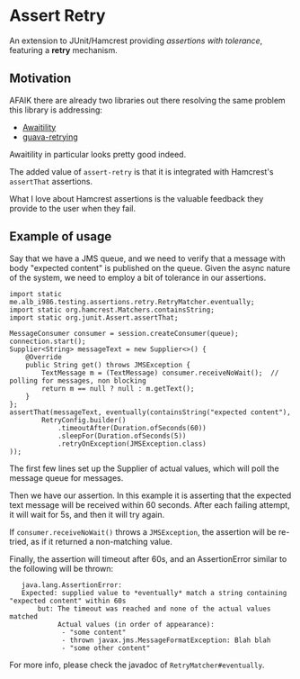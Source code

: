 # Assert Retry

An extension to JUnit/Hamcrest providing _assertions with tolerance_, featuring a __retry__ mechanism.


## Motivation

AFAIK there are already two libraries out there resolving the same problem this library is addressing:
 
- [Awaitility](https://github.com/awaitility/awaitility)
- [guava-retrying](https://github.com/rholder/guava-retrying)

Awaitility in particular looks pretty good indeed.

The added value of `assert-retry` is that it is integrated with Hamcrest's `assertThat` assertions.

What I love about Hamcrest assertions is the valuable feedback they provide to the user when they fail.


## Example of usage

Say that we have a JMS queue, and we need to verify that a message with body "expected content" is published on the queue.
Given the async nature of the system, we need to employ a bit of tolerance in our assertions.

    import static me.alb_i986.testing.assertions.retry.RetryMatcher.eventually;
    import static org.hamcrest.Matchers.containsString;
    import static org.junit.Assert.assertThat;
      
    MessageConsumer consumer = session.createConsumer(queue);
    connection.start();
    Supplier<String> messageText = new Supplier<>() {
        @Override
        public String get() throws JMSException {
            TextMessage m = (TextMessage) consumer.receiveNoWait();  // polling for messages, non blocking
            return m == null ? null : m.getText();
        }
    };
    assertThat(messageText, eventually(containsString("expected content"),
            RetryConfig.builder()
                .timeoutAfter(Duration.ofSeconds(60))
                .sleepFor(Duration.ofSeconds(5))
                .retryOnException(JMSException.class)
    ));

The first few lines set up the Supplier of actual values, which will poll the message queue for messages.

Then we have our assertion.
In this example it is asserting that the expected text message will be received within 60 seconds.
After each failing attempt, it will wait for 5s, and then it will try again.

If `consumer.receiveNoWait()` throws a `JMSException`, the assertion will be re-tried,
as if it returned a non-matching value.

Finally, the assertion will timeout after 60s, and an AssertionError similar to the following will be thrown:

       java.lang.AssertionError:
       Expected: supplied value to *eventually* match a string containing "expected content" within 60s
           but: The timeout was reached and none of the actual values matched
                Actual values (in order of appearance):
                 - "some content"
                 - thrown javax.jms.MessageFormatException: Blah blah
                 - "some other content"

For more info, please check the javadoc of `RetryMatcher#eventually`.
